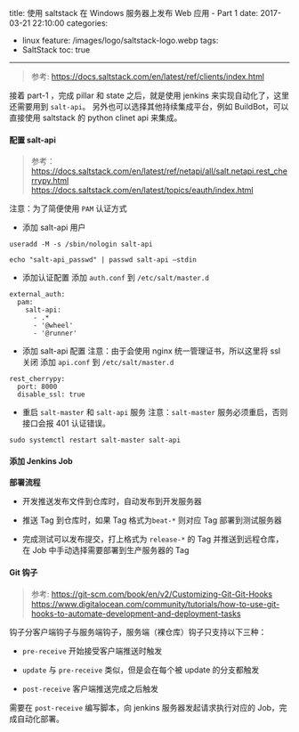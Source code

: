 title: 使用 saltstack 在 Windows 服务器上发布 Web 应用 - Part 1
date: 2017-03-21 22:10:00
categories:
  - linux
feature: /images/logo/saltstack-logo.webp
tags:
  - SaltStack
toc: true
---

> 参考: https://docs.saltstack.com/en/latest/ref/clients/index.html

接着 part-1 ，完成 pillar 和 state 之后，就是使用 jenkins 来实现自动化了，这里还需要用到 `salt-api`。
另外也可以选择其他持续集成平台，例如 BuildBot，可以直接使用 saltstack 的 python clinet api 来集成。

<!-- more -->

#### 配置 salt-api

> 参考：
> https://docs.saltstack.com/en/latest/ref/netapi/all/salt.netapi.rest_cherrypy.html
> https://docs.saltstack.com/en/latest/topics/eauth/index.html

注意：为了简便使用 `PAM` 认证方式

* 添加 salt-api 用户
```
useradd -M -s /sbin/nologin salt-api

echo "salt-api_passwd" | passwd salt-api —stdin
```

* 添加认证配置
添加 `auth.conf` 到 `/etc/salt/master.d`
```
external_auth:
  pam:
    salt-api:
      - .*
      - '@wheel'
      - '@runner'
```

* 添加 salt-api 配置
注意：由于会使用 nginx 统一管理证书，所以这里将 ssl 关闭
添加 `api.conf` 到 `/etc/salt/master.d`
```
rest_cherrypy:
  port: 8000
  disable_ssl: true
```

* 重启 `salt-master` 和 `salt-api` 服务
注意：`salt-master` 服务必须重启，否则接口会报 401 认证错误。
```
sudo systemctl restart salt-master salt-api
```

#### 添加 Jenkins Job

**部署流程**

* 开发推送发布文件到仓库时，自动发布到开发服务器

* 推送 Tag 到仓库时，如果 Tag 格式为`beat-*` 则对应 Tag 部署到测试服务器

* 完成测试可以发布提交，打上格式为 `release-*` 的 Tag 并推送到远程仓库，在 Job 中手动选择需要部署到生产服务器的 Tag

#### Git 钩子

> 参考:
> https://git-scm.com/book/en/v2/Customizing-Git-Git-Hooks
> https://www.digitalocean.com/community/tutorials/how-to-use-git-hooks-to-automate-development-and-deployment-tasks

钩子分客户端钩子与服务端钩子，服务端（裸仓库）钩子只支持以下三种：

 * `pre-receive`
 开始接受客户端推送时触发

 * `update`
 与 `pre-receive` 类似，但是会在每个被 update 的分支都触发

 * `post-receive`
 客户端推送完成之后触发

 需要在 `post-receive` 编写脚本，向 jenkins 服务器发起请求执行对应的 Job，完成自动化部署。